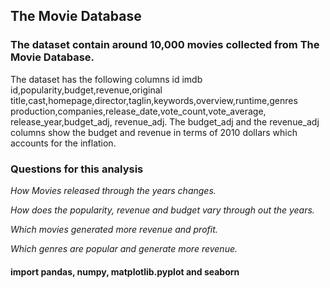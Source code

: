 ## The Movie Database

### The dataset contain around 10,000 movies collected from The Movie Database.
The dataset has the following columns id imdb id,popularity,budget,revenue,original title,cast,homepage,director,taglin,keywords,overview,runtime,genres production,companies,release_date,vote_count,vote_average, release_year,budget_adj, revenue_adj. The budget_adj and the revenue_adj columns show the budget and revenue in terms of 2010 dollars which accounts for the inflation.


### Questions for this analysis

*How Movies released through the years changes.*

*How does the popularity, revenue and budget vary through out the years.*

*Which movies generated more revenue and profit.*

*Which genres are popular and generate more revenue.*


#### import pandas, numpy, matplotlib.pyplot and seaborn
